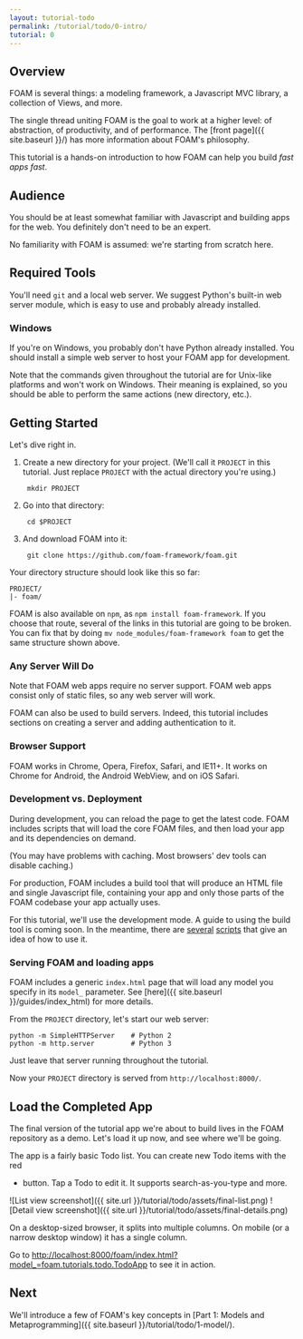 ```yaml
---
layout: tutorial-todo
permalink: /tutorial/todo/0-intro/
tutorial: 0
---
```


## Overview

FOAM is several things: a modeling framework, a Javascript MVC library, a
collection of Views, and more.

The single thread uniting FOAM is the goal to work at a higher level: of
abstraction, of productivity, and of performance. The
[front page]({{ site.baseurl }}/) has more information about FOAM's philosophy.

This tutorial is a hands-on introduction to how FOAM can help you build
*fast apps fast*.

## Audience

You should be at least somewhat familiar with Javascript and building apps for
the web. You definitely don't need to be an expert.

No familiarity with FOAM is assumed: we're starting from scratch here.

## Required Tools

You'll need `git` and a local web server. We suggest Python's built-in web
server module, which is easy to use and probably already installed.

### Windows

If you're on Windows, you probably don't have Python already installed. You
should install a simple web server to host your FOAM app for development.

Note that the commands given throughout the tutorial are for Unix-like
platforms and won't work on Windows. Their meaning is explained, so you should
be able to perform the same actions (new directory, etc.).

## Getting Started

Let's dive right in.

1. Create a new directory for your project. (We'll call it `PROJECT` in this
   tutorial. Just replace `PROJECT` with the actual directory you're using.)

        mkdir PROJECT

2. Go into that directory:

        cd $PROJECT

3. And download FOAM into it:

        git clone https://github.com/foam-framework/foam.git

Your directory structure should look like this so far:

    PROJECT/
    |- foam/

FOAM is also available on `npm`, as `npm install foam-framework`. If you choose
that route, several of the links in this tutorial are going to be broken. You
can fix that by doing `mv node_modules/foam-framework foam` to get the same
structure shown above.

### Any Server Will Do

Note that FOAM web apps require no server support. FOAM web apps consist only of
static files, so any web server will work.

FOAM can also be used to build servers. Indeed, this tutorial includes sections
on creating a server and adding authentication to it.

### Browser Support

FOAM works in Chrome, Opera, Firefox, Safari, and IE11+. It works on Chrome for
Android, the Android WebView, and on iOS Safari.

### Development vs. Deployment

During development, you can reload the page to get the latest code. FOAM
includes scripts that will load the core FOAM files, and then load your app and
its dependencies on demand.

(You may have problems with caching. Most browsers' dev tools can disable caching.)


For production, FOAM includes a build tool that will produce an HTML file and
single Javascript file, containing your app and only those parts of the FOAM
codebase your app actually uses.

For this tutorial, we'll use the development mode. A guide to using the
build tool is coming soon. In the meantime, there are [several](https://github.com/foam-framework/foam/blob/master/apps/mbug/build.sh) [scripts](https://github.com/foam-framework/foam/blob/master/apps/todo/build.sh) that give an idea of how to use it.

### Serving FOAM and loading apps

FOAM includes a generic `index.html` page that will load any model you specify
in its `model_` parameter. See [here]({{ site.baseurl }}/guides/index_html) for
more details.

From the `PROJECT` directory, let's start our web server:

    python -m SimpleHTTPServer    # Python 2
    python -m http.server         # Python 3

Just leave that server running throughout the tutorial.

Now your `PROJECT` directory is served from `http://localhost:8000/`.

## Load the Completed App

The final version of the tutorial app we're about to build lives in the FOAM
repository as a demo. Let's load it up now, and see where we'll be going.

The app is a fairly basic Todo list. You can create new Todo items with the red
+ button. Tap a Todo to edit it. It supports search-as-you-type and more.

![List view screenshot]({{ site.url }}/tutorial/todo/assets/final-list.png)
![Detail view screenshot]({{ site.url }}/tutorial/todo/assets/final-details.png)

On a desktop-sized browser, it splits into multiple columns. On mobile (or a
narrow desktop window) it has a single column.

Go to [http://localhost:8000/foam/index.html?model\_=foam.tutorials.todo.TodoApp](http://localhost:8000/foam/index.html?model_=foam.tutorials.todo.TodoApp) to see it in action.


## Next

We'll introduce a few of FOAM's key concepts in
[Part 1: Models and Metaprogramming]({{ site.baseurl }}/tutorial/todo/1-model/).

